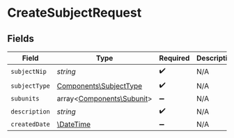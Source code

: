 # CreateSubjectRequest


## Fields

| Field                                                            | Type                                                             | Required                                                         | Description                                                      |
| ---------------------------------------------------------------- | ---------------------------------------------------------------- | ---------------------------------------------------------------- | ---------------------------------------------------------------- |
| `subjectNip`                                                     | *string*                                                         | :heavy_check_mark:                                               | N/A                                                              |
| `subjectType`                                                    | [Components\SubjectType](../../Models/Components/SubjectType.md) | :heavy_check_mark:                                               | N/A                                                              |
| `subunits`                                                       | array<[Components\Subunit](../../Models/Components/Subunit.md)>  | :heavy_minus_sign:                                               | N/A                                                              |
| `description`                                                    | *string*                                                         | :heavy_check_mark:                                               | N/A                                                              |
| `createdDate`                                                    | [\DateTime](https://www.php.net/manual/en/class.datetime.php)    | :heavy_minus_sign:                                               | N/A                                                              |